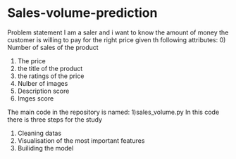 # Sales-volume-prediction
Problem statement
I am a saler and i want to know the amount of money the customer is willing to pay for the right price given th following attributes:
0) Number of sales of the product
1) The price
2) the title of the product
3) the ratings of the price 
4) Nulber of images 
5) Description score
6) Imges score


The main code in the repository is named:
1)sales_volume.py
In this code there is three steps for the study
1) Cleaning datas 
2) Visualisation of the most important features 
3) Builiding the model
